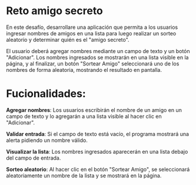 # Reto amigo secreto

En este desafío, desarrollare una aplicación que permita a los usuarios ingresar nombres de amigos en una lista para luego realizar un sorteo aleatorio y determinar quién es el "amigo secreto".

El usuario deberá agregar nombres mediante un campo de texto y un botón "Adicionar". Los nombres ingresados se mostrarán en una lista visible en la página, y al finalizar, un botón "Sortear Amigo" seleccionará uno de los nombres de forma aleatoria, mostrando el resultado en pantalla.

# Fucionalidades:
**Agregar nombres**: Los usuarios escribirán el nombre de un amigo en un campo de texto y lo agregarán a una lista visible al hacer clic en "Adicionar".

**Validar entrada**: Si el campo de texto está vacío, el programa mostrará una alerta pidiendo un nombre válido.

**Visualizar la lista**: Los nombres ingresados aparecerán en una lista debajo del campo de entrada.

**Sorteo aleatorio**: Al hacer clic en el botón "Sortear Amigo", se seleccionará aleatoriamente un nombre de la lista y se mostrará en la página.
